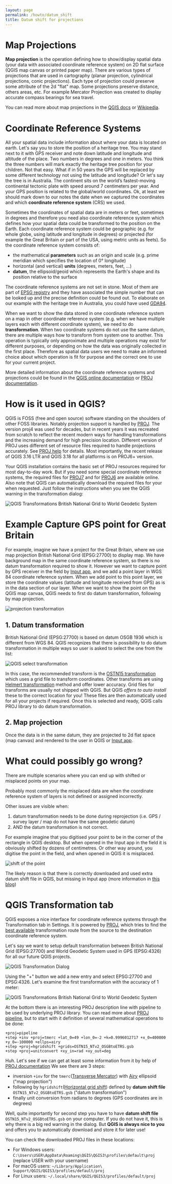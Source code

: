 ```yaml
---
layout: page
permalink: /howto/datum_shift
title: Datum shift for projections
---
```



# Map Projections

**Map projection** is the operation defining how to show/display spatial data (your data with associated coordinate reference system) on
2D flat surface (QGIS map canvas or printed paper map).
There are various types of projections that are used in cartography (planar projection, cylindrical projections, conic projections).
Each type of projection could preserve some attribute of the 2d "flat" map. Some projections preserve distance,
others areas, etc. For example Mercator Projection was created to display accurate compass bearings for sea travel.

You can read more about map projections in the [QGIS docs](https://docs.qgis.org/testing/en/docs/gentle_gis_introduction/coordinate_reference_systems.html#map-projection-in-detail)
or [Wikipedia](https://en.wikipedia.org/wiki/Map_projection).

# Coordinate Reference Systems

All your spatial data include information about where your data is located on earth. Let's say you to store the position
of a heritage tree. You may stand next to it with GPS receiver and note down latitude and longitude and altitude of the
place. Two numbers in degrees and one in meters. You think the three numbers will mark exactly the heritage
tree position for your children. Not that easy. What if in 50 years the GPS will be replaced by some different technology
not using the latitude and longitude? Or let's say the tree is in Australia. The continent sits on the world’s
fastest-moving continental tectonic plate with speed around 7 centimeters per year. And your GPS position is related to the
global/world coordinates. Ok, at least we should mark down to our notes the date when we captured the coordinates and
which **coordinate reference system** (CRS) we used.

Sometimes the coordinates of spatial data are in meters or feet, sometimes in degrees and therefore you need also coordinate reference system which
defines how your spatial data could be transformed to the position on the Earth. Each coordinate reference system could be
geographic (e.g. for whole globe, using latitude and longitude in degrees) or projected
(for example the Great Britain or part of the USA, using metric units as feets). So the coordinate reference system consists of:

 - the mathematical **parameters** such as an origin and scale (e.g. prime meridian which specifies the location of 0° longitude)
 - horizontal (and vertical) **units** (degrees, meters, feet, ...)
 - **datum**, the ellipsoid/geoid which represents the Earth's shape and its position relative to the surface

The coordinate reference systems are not set in stone. Most of them are part of [EPSG registry](https://en.wikipedia.org/wiki/EPSG_Geodetic_Parameter_Dataset)
and they have associated the simple number that can be looked up and the precise definition could be found out.
To elaborate on our example with the heritage tree in Australia, you could have used [GDA94](https://en.wikipedia.org/wiki/Geocentric_Datum_of_Australia_1994).

When we want to show the data stored in one coordinate reference system on a map in other coordinate reference system (e.g. when
we have multiple layers each with different coordinate system), we need to do **transformation**. When two
coordinate systems do not use the same datum, there are multiple ways how to transform from system one to another.
This operation is typically only approximate and multiple operations may exist for different purposes,
or depending on how the data was originally collected in the first place. Therefore as spatial data users we need to
make an informed choice about which operation is fit for purpose and the correct one to use for your current project.

More detailed information about the coordinate reference systems and projections could be found
in the [QGIS online documentation](https://docs.qgis.org/testing/en/docs/gentle_gis_introduction/coordinate_reference_systems.html)
or [PROJ documentation](https://proj.org/operations/index.html).

# How is it used in QGIS?

QGIS is FOSS (free and open source) software standing on the shoulders of other FOSS libraries. Notably projection support
is handled by [PROJ](https://proj.org). The version proj4 was used for decades, but in recent years it was recreated
from scratch to reflect the recent modern ways for handling transformations and the increasing demand for
high precision location. Different version of PROJ uses different set of resource files required to handle projections
accurately. See [PROJ help](https://proj.org/resource_files.html) for details.
Most importantly, the recent release of QGIS 3.16 LTR and QGIS 3.18 for all platforms is on PROJ6+ version.

Your QGIS installation contains the basic set of PROJ resources required for most day-to-day work. But if you
need some special coordinate reference systems, the required files for [PROJ7](https://github.com/OSGeo/PROJ-data) and for
[PROJ6](https://github.com/OSGeo/proj-datumgrid) are available online. Also note that QGIS can automatically download the
required files for your when requested. Just follow the instructions when you see the QGIS warning in the transformation
dialog:

![QGIS Transformations British National Grid to World Geodetic System](../images/QGIS_Transformations2.png)

# Example Capture GPS point for Great Britain  

For example, imagine we have a project for the Great Britain, where we use map projection British National Grid (EPSG:27700) to display map. We have background
map in the same coordinate reference system, so there is no datum transformation required to show it. However we want
to capture point by GPS receiver in the field by [Input app](https://inputapp.io), and we add a point layer in WGS 84
coordinate reference system. When we add point to this point layer, we store the coordinate values (latitude and longitude received from
GPS) as is in the data section of our layer. When we want to show the point on the QGIS map canvas, QGIS needs to first do
datum transformation, following by map projection.

![projection transformation](../images/projection_transformation.png)

## 1. Datum transformation

British National Grid (EPSG:27700) is based on datum OSGB 1936 which is different from WGS 84.
QGIS recognizes that there is possibility to do datum transformation in multiple ways
so user is asked to select the one from the list:

![QGIS select transformation](../images/transformations_qgis.png)

In this case, the recommended transform is the
[OSTN15 transformation](https://www.ordnancesurvey.co.uk/business-government/tools-support/os-net/for-developers)
which uses a grid file to transform coordinates.
Other transforms are using [Helmert transformation](https://en.wikipedia.org/wiki/Helmert_transformation) method and offer
lower accuracy. Grid files for transforms are usually not shipped with QGIS.
But QGIS *offers to auto install* these to the correct location for you! These files are then automatically used for all your projects if required. Once this is selected and ready, QGIS calls
PROJ library to do datum transformation.

## 2. Map projection

Once the data is in the same datum, they are projected to 2d flat space (map canvas) and rendered to the user in QGIS or [Input app](https://inputapp.io).

# What could possibly go wrong?

There are multiple scenarios where you can end up with shifted or misplaced points on your map.

Probably most commonly the misplaced data are when the coordinate reference system of layers is not defined or
assigned incorrectly.

Other issues are visible when:
1. datum transformation needs to be done during reprojection (i.e. GPS / survey layer / map do not have the
same geodetic datum)
2. AND the datum transformation is not correct.

For example imagine that you digitised your point to be in the corner of the rectangle in QGIS desktop. But when opened
in the Input app in the field it is obviously shifted by dozens of centimetres. Or other way around, you digitise the
point in the field, and when opened in QGIS it is misplaced.

![shift of the point](../images/digitizing_shift.png)

The likely reason is that there is correctly downloaded and used extra datum shift file in QGIS, but missing in
Input app (more information in [this blog](/blog/2021/04/22/projections-field/))

# QGIS Transformation tab

QGIS exposes a nice interface for coordinate reference systems through the Transformation tab in Settings.
It is powered by [PROJ](https://proj.org/index.html), which tries to find the [best available](https://proj.org/operations/operations_computation.html)
transformation route from the source to the destination coordinate reference system.

Let's say we want to setup default transformation between British National Grid (EPSG:27700) and
World Geodetic System used in GPS (EPSG:4326) for all our future QGIS projects.

![QGIS Transformation Dialog](../images/QGIS_Transformations_Dialog.png)

Using the "+" button we add a new entry and select EPSG:27700 and EPSG:4326.
Let's examine the first transformation with the accuracy of 1 meter:

![QGIS Transformations British National Grid to World Geodetic System](../images/QGIS_Transformations2.png)

At the bottom there is an interesting PROJ description line with pipeline to be used by underlying PROJ library.
You can read more about [PROJ pipeline](https://proj.org/operations/pipeline.html), but to start with
it definition of several mathematical operations to be done:

```
+proj=pipeline
+step +inv +proj=tmerc +lat_0=49 +lon_0=-2 +k=0.9996012717 +x_0=400000 +y_0=-100000 +ellps=airy
+step +proj=hgridshift +grids=OSTN15_NTv2_OSGBtoETRS.gsb
+step +proj=unitconvert +xy_in=rad +xy_out=deg
```

Huh. Let's see if we can get at least some information from it by help of [PROJ documentation](https://proj.org/)
We see there are 3 steps:
- inversion `+inv` for the `tmerc`([Transverse Mercator](https://proj.org/operations/projections/tmerc.html)) with [Airy](https://proj.org/operations/projections/airy.html?highlight=airy) ellipsoid ("map projection")
- following by `hgridshift`([Horizontal grid shift](https://proj.org/operations/transformations/hgridshift.html?highlight=hgridshift)) defined by **datum shift file** `OSTN15_NTv2_OSGBtoETRS.gsb` ("datum transformation")
- finally unit conversion from radians to degrees (GPS coordinates are in degrees)

Well, quite importantly for second step you have to have **datum shift file** `OSTN15_NTv2_OSGBtoETRS.gsb` on your computer.
If you do not have it, this is why there is a big red warning in the dialog. But **QGIS is always nice to you** and offers you
to automatically download and store it for later use!

You can check the downloaded PROJ files in these locations:

- For Windows users: `C:\Users\USER\AppData\Roaming\QGIS\QGIS3\profiles\default\proj` (replace USER with your username)
- For macOS users: `~/Library/Application\ Support/QGIS/QGIS3/profiles/default/proj`
- For Linux users: `~/.local/share/QGIS/QGIS3/profiles/default/proj`

